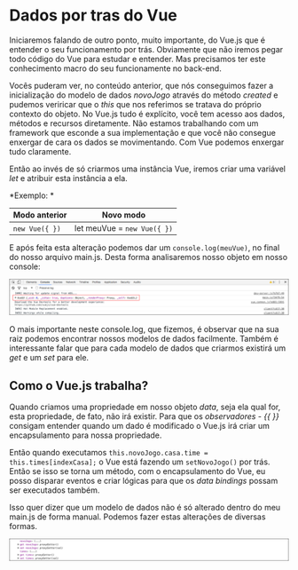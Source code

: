 # Dados por tras do Vue

Iniciaremos falando de outro ponto, muito importante, do Vue.js que é entender o seu funcionamento por trás. Obviamente que não iremos pegar todo código do Vue para estudar e entender. Mas precisamos ter este conhecimento macro do seu funcionamente no back-end.

Vocês puderam ver, no conteúdo anterior, que nós conseguimos fazer a inicialização do modelo de dados *novoJogo* através do método *created* e pudemos veriricar que o *this* que nos referimos se tratava do próprio contexto do objeto. No Vue.js tudo é explícito, você tem acesso aos dados, métodos e recursos diretamente. Não estamos trabalhando com um framework que esconde a sua implementação e que você não consegue enxergar de cara os dados se movimentando. Com Vue podemos enxergar tudo claramente.

Então ao invés de só criarmos uma instância Vue, iremos criar uma variável *let* e atribuir esta instância a ela.

*Exemplo: *

Modo anterior | Novo modo
-------------------- | ----------------
`new Vue({ })` | let meuVue = `new Vue({ })`

E após feita esta alteração podemos dar um `console.log(meuVue)`, no final do nosso arquivo main.js. Desta forma analisaremos nosso objeto em nosso console:

![Objeto meuVue console](./images/objeto-meuVue.png "Objeto meuVue console")

O mais importante neste console.log, que fizemos, é observar que na sua raiz podemos encontrar nossos modelos de dados facilmente. Também é interessante falar que para cada modelo de dados que criarmos existirá um *get* e um *set* para ele.

## Como o Vue.js trabalha?

Quando criamos uma propriedade em nosso objeto *data*, seja ela qual for, esta propriedade, de fato, não irá existir. Para que os *observadores - {{ }}* consigam entender quando um dado é modificado o Vue.js irá criar um encapsulamento para nossa propriedade.

Então quando executamos `this.novoJogo.casa.time = this.times[indexCasa];` o Vue está fazendo um `setNovoJogo()` por trás. Então se isso se torna um método, com o encapsulamento do Vue, eu posso disparar eventos e criar lógicas para que os *data bindings* possam ser executados também.

Isso quer dizer que um modelo de dados não é só alterado dentro do meu main.js de forma manual. Podemos fazer estas alterações de diversas formas.

![Objeto meuVue get](./images/objeto-meuVue-get.png "Objeto meuVue get")
